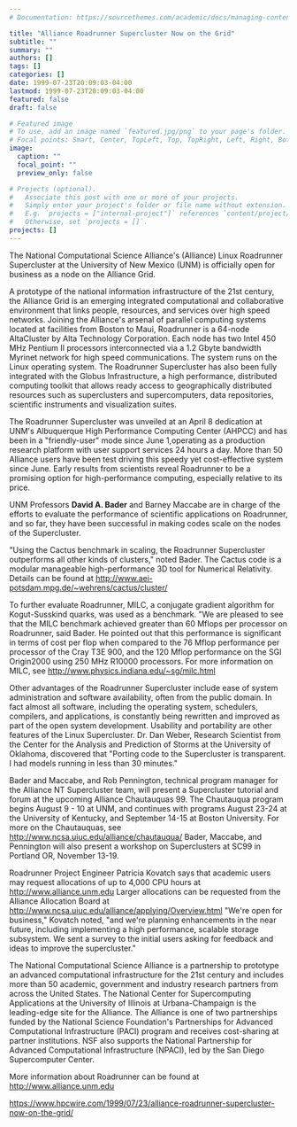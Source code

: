 ```yaml
---
# Documentation: https://sourcethemes.com/academic/docs/managing-content/

title: "Alliance Roadrunner Supercluster Now on the Grid"
subtitle: ""
summary: ""
authors: []
tags: []
categories: []
date: 1999-07-23T20:09:03-04:00
lastmod: 1999-07-23T20:09:03-04:00
featured: false
draft: false

# Featured image
# To use, add an image named `featured.jpg/png` to your page's folder.
# Focal points: Smart, Center, TopLeft, Top, TopRight, Left, Right, BottomLeft, Bottom, BottomRight.
image:
  caption: ""
  focal_point: ""
  preview_only: false

# Projects (optional).
#   Associate this post with one or more of your projects.
#   Simply enter your project's folder or file name without extension.
#   E.g. `projects = ["internal-project"]` references `content/project/deep-learning/index.md`.
#   Otherwise, set `projects = []`.
projects: []
---
```


The National Computational Science Alliance's
(Alliance) Linux Roadrunner Supercluster at the University of New Mexico
(UNM) is officially open for business as a node on the Alliance Grid.

  A prototype of the national information infrastructure of the 21st
century, the Alliance Grid is an emerging integrated computational and
collaborative environment that links people, resources, and services over
high speed networks. Joining the Alliance's arsenal of parallel computing
systems located at facilities from Boston to Maui, Roadrunner is a 64-node
AltaCluster by Alta Technology Corporation. Each node has two Intel 450 MHz
Pentium II processors  interconnected via a 1.2 Gbyte bandwidth Myrinet
network for high speed communications. The system runs on the Linux
operating system. The Roadrunner Supercluster has also been fully integrated
with the Globus Infrastructure, a high performance, distributed computing
toolkit that allows ready access to geographically distributed resources
such as superclusters and supercomputers, data repositories, scientific
instruments and visualization suites.

  The Roadrunner Supercluster was unveiled at an April 8 dedication at UNM's
Albuquerque High Performance Computing Center (AHPCC) and has been in a
"friendly-user" mode since June 1,operating as a production research
platform with user support services 24 hours a day. More than 50 Alliance
users have been test driving this speedy yet cost-effective system since
June. Early results from scientists reveal Roadrunner to be a promising
option for high-performance computing, especially relative to its price.

  UNM Professors **David A. Bader** and Barney Maccabe are in charge of the
efforts to evaluate the performance of scientific applications on
Roadrunner, and so far, they have been successful in making codes scale on
the nodes of the Supercluster.

  "Using the Cactus benchmark in scaling, the Roadrunner Supercluster
outperforms all other kinds of clusters," noted Bader. The Cactus code is a
modular manageable high-performance 3D tool for Numerical Relativity.
Details can be found at
http://www.aei-potsdam.mpg.de/~wehrens/cactus/cluster/

  To further evaluate Roadrunner, MILC, a conjugate gradient algorithm for
Kogut-Susskind quarks, was used as a benchmark. "We are pleased to see that
the MILC benchmark achieved greater than 60 Mflops per processor on
Roadrunner, said Bader. He pointed out that this performance is significant
in terms of cost per flop when compared to the 76 Mflop performance per
processor of the Cray T3E 900, and the 120 Mflop performance on the SGI
Origin2000 using 250 MHz R10000 processors. For more information on MILC,
see http://www.physics.indiana.edu/~sg/milc.html

  Other advantages of the Roadrunner Supercluster include ease of system
administration and software availability, often from the public domain. In
fact almost all software, including the operating system, schedulers,
compilers, and applications, is constantly being rewritten and improved as
part of the open system development. Usability and portability are other
features of the Linux Supercluster.  Dr. Dan Weber, Research Scientist from
the Center for the Analysis and Prediction of Storms at the University of
Oklahoma, discovered that "Porting code to the Supercluster is transparent.
I had models running in less than 30 minutes."

  Bader and Maccabe, and Rob Pennington, technical program manager for the
Alliance NT Supercluster team, will present a Supercluster tutorial and
forum at the upcoming Alliance Chautauquas 99. The Chautauqua program begins
August 9 - 10 at UNM, and continues with programs August 23-24 at the
University of Kentucky, and September 14-15 at Boston University. For more
on the Chautauquas, see http://www.ncsa.uiuc.edu/alliance/chautauqua/ Bader,
Maccabe, and Pennington will also present a workshop on Superclusters at
SC99 in Portland OR, November 13-19.

  Roadrunner Project Engineer Patricia Kovatch says that academic users may
request allocations of up to 4,000 CPU hours at http://www.alliance.unm.edu
Larger allocations can be requested from the Alliance Allocation Board at
http://www.ncsa.uiuc.edu/alliance/applying/Overview.html "We're open for
business," Kovatch noted, "and we're planning enhancements in the near
future, including implementing a high performance, scalable storage
subsystem. We sent a survey to the initial users asking for feedback and
ideas to improve the supercluster."

  The National Computational Science Alliance is a partnership to prototype
an advanced computational infrastructure for the 21st century and includes
more than 50 academic, government and industry research partners from across
the United States. The National Center for Supercomputing Applications at
the University of Illinois at Urbana-Champaign is the leading-edge site for
the Alliance. The Alliance is one of two partnerships funded by the National
Science Foundation's Partnerships for Advanced Computational Infrastructure
(PACI) program and receives cost-sharing at partner institutions. NSF also
supports the National Partnership for Advanced Computational Infrastructure
(NPACI), led by the San Diego Supercomputer Center.

  More information about Roadrunner can be found at
http://www.alliance.unm.edu

https://www.hpcwire.com/1999/07/23/alliance-roadrunner-supercluster-now-on-the-grid/

